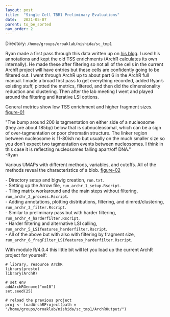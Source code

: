 ```yaml
---
layout: post
title:  "Single Cell TBR1 Preliminary Evaluations"
date:   2021-05-07
parent: to_be_sorted
nav_order: 2
---
```


Directory: `/home/groups/oroaklab/nishida/sc_tmp1`

Ryan made a first pass through this data written up on [his blog](https://mulqueenr.github.io/tbr1/). I used his annotations and kept the old TSS enrichments (ArchR calculates its own internally). He made these after filtering so not all of the cells in the current ArchR project will have entries but these cells are confidently going to be filtered out. I went through ArchR up to about part 6 in the ArchR full manual. I made a broad first pass to get everything recorded, added Ryan’s existing stuff, plotted the metrics, filtered, and then did the dimensionality reduction and clustering. Then after the lab meeting I went and played around the filtering and iterative LSI options.

General metrics show low TSS enrichment and higher fragment sizes. [figure-01]

"The bump around 200 is tagmentation on either side of a nucleosome (they are about 185bp) below that is subnucleosomal, which can be a sign of over-tagmentation or poor chromatin structure. The linker region between nucleosome is 11-80ish no but usually on the much smaller size so you don't expect two tagmentation events between nucleosomes. I think in this case it is reflecting nucleosomes falling apart/off DNA."
<br>-Ryan

Various UMAPs with different methods, variables, and cutoffs. All of the methods reveal the characteristics of a blob. [figure-02]

\- Directory setup and bigwig creation, `run.txt`.
<br>- Setting up the Arrow file, `run_archr_1_setup.Rscript`.
<br>- Tiling matrix workaround and the main steps without filtering, `run_archr_2_process.Rscript`.
<br>- Adding annotations, plotting distributions, filtering, and dimred/clustering, `run_archr_3_filter.Rscript`.
<br>- Similar to preliminary pass but with harder filtering, `run_archr_4_harderfilter.Rscript`.
<br>- Harder filtering and alternative LSI calling, `run_archr_5_LSIfeatures_harderfilter.Rscript`.
<br>- All of the above but with also with filtering by fragment size, `run_archr_6_fragFilter_LSIfeatures_harderfilter.Rscript`.

With module R/4.0.4 this little bit will let you load up the current ArchR project for yourself:
```
# library, resource ArchR
library(presto)
library(ArchR)

# set env
addArchRGenome("mm10")
set.seed(25)

# reload the previous project
proj <- loadArchRProject(path = "/home/groups/oroaklab/nishida/sc_tmp1/ArchROutput/")
```

[figure-01]: https://ohsu.app.box.com/file/808812070910
[figure-02]: https://ohsu.app.box.com/file/808811822056
